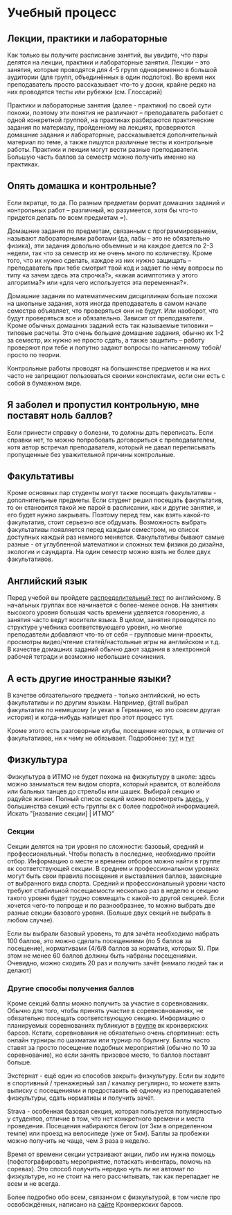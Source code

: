 # Учебный процесс

## Лекции, практики и лабораторные

Как только вы получите расписание занятий, вы увидите, что пары делятся на лекции, практики и лабораторные занятия. Лекции – это занятия, которые проводятся для 4-5 групп одновременно в большой аудитории (для групп, объединённых в один подпоток). Во время них преподаватель просто рассказывает что-то у доски, крайне редко на них проводятся тесты или рубежки (см. Глоссарий)

Практики и лабораторные занятия (далее - практики) по своей сути похожи, поэтому эти понятия не различают – преподаватель работает с одной конкретной группой, на практиках разбираются практические задания по материалу, пройденному на лекциях, проверяются домашние задания и лабораторные, рассказывается дополнительный материал по теме, а также пишутся различные тесты и контрольные работы. Практики и лекции могут вести разные преподаватели. Большую часть баллов за семестр можно получить именно на практиках.

## Опять домашка и контрольные?

Если вкратце, то да. По разным предметам формат домашних заданий и контрольных работ – различный, но разумеется, хотя бы что-то придется делать по всем предметам =). 

Домашние задания по предметам, связанным с программированием, называют лабораторными работами (да, лабы – это не обязательно физика), эти задания довольно объемные и на каждое дается по 2-3 недели, так что за семестр их не очень много по количеству. Кроме того, что их нужно сделать, каждое из них нужно защищать – преподаватель при тебе смотрит твой код и задает по нему вопросы по типу «а зачем здесь эта строчка?», «какая асимптотика у этого алгоритма?» или «для чего используется эта переменная?».

Домашние задания по математическим дисциплинам больше похожи на школьные задания, хотя иногда преподаватель в самом начале семестра объявляет, что проверяться они не будут. Или наоборот, что будут проверяться все и обязательно. Зависит от преподавателя. Кроме обычных домашних заданий есть так называемые типовики – типовые расчеты. Это очень большие домашние задания, обычно их 1-2 за семестр, их нужно не просто сдать, а также защитить – работу проверяют при тебе и попутно задают вопросы по написанному тобой/просто по теории. 

Контрольные работы проводят на большинстве предметов и на них часто не запрещают пользоваться своими конспектами, если они есть с собой в бумажном виде. 

## Я заболел и пропустил контрольную, мне поставят ноль баллов?

Если принести справку о болезни, то должны дать переписать. Если справки нет, то можно попробовать договориться с преподавателем, хотя автор встречал преподавателя, который не давал переписывать пропущенные без уважительной причины контрольные.

## Факультативы

Кроме основных пар студенты могут также посещать факультативы - дополнительные предметы. Если студент решил посещать факультатив, то он становится такой же парой в расписании, как и другие занятия, и его будет нужно закрывать. Поэтому перед тем, как взять какой-то факультатив, стоит серьезно все обдумать. Возможность выбрать факультативы появляется перед каждым семестром, но список доступных каждый раз немного меняется. Факультативы бывают самые разные - от углубленной математики и сложных тем физики до дизайна, экологии и саундарта. На один семестр можно взять не более двух факультативов.

## Английский язык

Перед учебой вы пройдете [распределительный тест](/study/entry_test.md) по английскому. В начальных группах все начинается с более-менее основ. На занятиях высокого уровня большая часть времени уделяется говорению, а занятия часто ведут носители языка. В целом, занятия проводятся по структуре учебника соответствующего уровня, но многие преподавтели добавляют что-то от себя – групповые мини-проекты, просмотры видео/чтение статей/настольные игры на английском и т.д. В качестве домашних заданий обычно дают задания в электронной рабочей тетради и возможно небольшие сочинения. 

## А есть другие иностранные языки?

В качетве обязательного предмета - только английский, но есть факультативы и по другим языкам. Например, @trall выбрал факультатив по немецкому (и уехал в Германию, но это совсем другая история) и когда-нибудь напишет про этот процесс тут.

Кроме этого есть разговорные клубы, посещение которых, в отличие от факультативов, ни к чему не обязывает. Подробонее: [тут](https://vk.com/fltc.itmo) и [тут](https://vk.com/itmo_speaking_club)

## Физкультура

Физкультура в ИТМО не будет похожа на физкультуру в школе: здесь можно заниматься тем видом спорта, который нравится, от волейбола или бальных танцев до стрельбы или шашек. Выбирай секцию и радуйся жизни. Полный список секций можно посмотреть [здесь](https://kronbars.itmo.ru/sport/sekcii/), у большинства секций есть группы вк с более подробной информацией. Искать "[название секции] | ИТМО"

### Секции

Секции делятся на три уровня по сложности: базовый, средний и профессиональный. Чтобы попасть в последние, необходимо пройти отбор. Информацию о месте и времени отборов можно найти в группе вк соответствующей секции. В среднем и профессиональном уровнях могут быть свои правила посещения и выставления баллов, зависящие от выбранного вида спорта. Средний и профессиональный уровни часто требуют стабильной посещаемости несколько раз в неделю и секцию такого уровня будет трудно совмещать с какой-то другой секцией. Если хочется чего-то попроще и по разнообразнее, то можно выбрать две разные секции базового уровня. (Больше двух секций не выбрать в любом случае).

Если вы выбрали базовый уровень, то для зачёта необходимо набрать 100 баллов, это можно сделать посещениями (по 5 баллов за посещение), нормативами (4/6/8 баллов за норматив, которых 5). При этом не менее 60 баллов должны быть набраны посещениями. Очевидно, можно сходить 20 раз и получить зачёт (немало людей так и делают)

### Другие способы получения баллов

Кроме секций баллы можно получить за участие в соревнованиях. Обычно для того, чтобы принять участие в соревновнованиях, не обязательно посещать соответствующую секцию. Информацию о планируемых соревнованиях публикуют в [группе](https://vk.com/kronbars) вк кронверкских барсов. Кстати, соревнования не обязательно очень спортивные: есть онлайн турниры по шахматам или турнир по боулингу. Баллы часто ставят за просто посещение подобных мероприятий (обычно по 10 за соревнование), но если занять призовое место, то баллов поставят больше.

Экстернат - ещё один из способов закрыть физкультуру. Если вы ходите в спортивный / тренажерный зал / качалку регулярно, то можете взять выписку с посещениями и предоставить её одному из преподавателей физкультуры, сдать нормативы и получить зачёт.

Strava - особенная базовая секция, которая пользуется популярностью у студентов, отличие в том, что нет конкретного времени и места проведения. Посещения набираются бегом (от 3км в определенном темпе) или проезд на велосипеде (уже от 5км). Баллы за пробежки можно получить не чаще, чем 3 раза в неделю.

Время от времени секции устраивают акции, либо им нужна помощь (пофотографировать мероприятие, потаскать инвентарь, помочь на соревах). Это способ получить нередко чуть ли не автомат по физкультуре, но не стоит на него рассчитывать, так как перепадает не всем и не всегда.

Более подробно обо всем, связанном с физкультурой, в том числе про освобождённых, написано на [сайте](https://kronbars.itmo.ru/) Кронверкских барсов.
